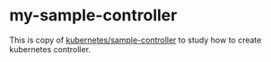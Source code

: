 # my-sample-controller

This is copy of [kubernetes/sample-controller](https://github.com/kubernetes/sample-controller) to study how to create kubernetes controller.
